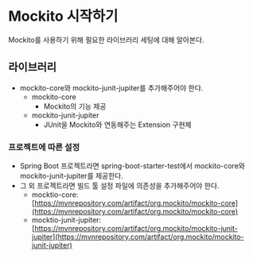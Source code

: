 # Mockito 시작하기
Mockito를 사용하기 위해 필요한 라이브러리 세팅에 대해 알아본다.

## 라이브러리
- mockito-core와 mockito-junit-jupiter를 추가해주어야 한다.
	- mockito-core
		- Mockito의 기능 제공
	- mockito-junit-jupiter
		- JUnit을 Mockito와 연동해주는 Extension 구현체

### 프로젝트에 따른 설정
- Spring Boot 프로젝트라면 spring-boot-starter-test에서 mockito-core와 mockito-junit-jupiter를 제공한다.
- 그 외 프로젝트라면 빌드 툴 설정 파일에 의존성을 추가해주어야 한다.
	- mocktio-core: [https://mvnrepository.com/artifact/org.mockito/mockito-core](https://mvnrepository.com/artifact/org.mockito/mockito-core)
	- mocktio-junit-jupiter: [https://mvnrepository.com/artifact/org.mockito/mockito-junit-jupiter](https://mvnrepository.com/artifact/org.mockito/mockito-junit-jupiter)

